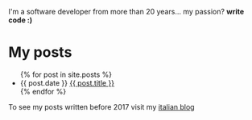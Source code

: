---
---

I'm a software developer from more than 20 years... my passion? **write code :)**

# My posts

<ul>
  {% for post in site.posts %}
    <li>
      {{ post.date }} <a href="{{ post.url }}">{{ post.title }}</a>
    </li>
  {% endfor %}
</ul>

To see my posts written before 2017 visit my <a href="http://blogs.ugidotnet.org/mb" target="_blank">italian blog</a>
